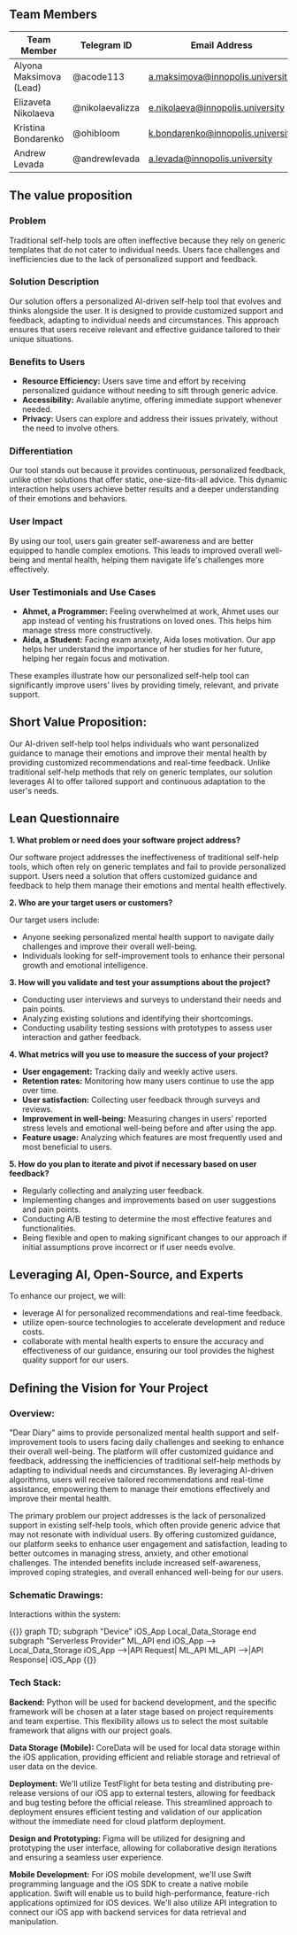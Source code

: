 ## **Team Members**

| Team Member              | Telegram ID   | Email Address   |
|--------------------------|---------------|-----------------|
| Alyona Maksimova (Lead)  | @acode113 | a.maksimova@innopolis.university |
| Elizaveta Nikolaeva            | @nikolaevalizza | e.nikolaeva@innopolis.university |
| Kristina Bondarenko            | @ohibloom | k.bondarenko@innopolis.university |
| Andrew Levada            | @andrewlevada | a.levada@innopolis.university |


## **The value proposition**

### **Problem**
Traditional self-help tools are often ineffective because they rely on generic templates that do not cater to individual needs. Users face challenges and inefficiencies due to the lack of personalized support and feedback.

### **Solution Description**
Our solution offers a personalized AI-driven self-help tool that evolves and thinks alongside the user. It is designed to provide customized support and feedback, adapting to individual needs and circumstances. This approach ensures that users receive relevant and effective guidance tailored to their unique situations.

### **Benefits to Users**
- **Resource Efficiency:** Users save time and effort by receiving personalized guidance without needing to sift through generic advice.
- **Accessibility:** Available anytime, offering immediate support whenever needed.
- **Privacy:** Users can explore and address their issues privately, without the need to involve others.

### **Differentiation**
Our tool stands out because it provides continuous, personalized feedback, unlike other solutions that offer static, one-size-fits-all advice. This dynamic interaction helps users achieve better results and a deeper understanding of their emotions and behaviors.

### **User Impact**
By using our tool, users gain greater self-awareness and are better equipped to handle complex emotions. This leads to improved overall well-being and mental health, helping them navigate life's challenges more effectively.

### **User Testimonials and Use Cases**
- **Ahmet, a Programmer:** Feeling overwhelmed at work, Ahmet uses our app instead of venting his frustrations on loved ones. This helps him manage stress more constructively.
- **Aida, a Student:** Facing exam anxiety, Aida loses motivation. Our app helps her understand the importance of her studies for her future, helping her regain focus and motivation.

These examples illustrate how our personalized self-help tool can significantly improve users' lives by providing timely, relevant, and private support.

## **Short Value Proposition:**
Our AI-driven self-help tool helps individuals who want personalized guidance to manage their emotions and improve their mental health by providing customized recommendations and real-time feedback. Unlike traditional self-help methods that rely on generic templates, our solution leverages AI to offer tailored support and continuous adaptation to the user's needs.


## **Lean Questionnaire**

**1. What problem or need does your software project address?**

Our software project addresses the ineffectiveness of traditional self-help tools, which often rely on generic templates and fail to provide personalized support. Users need a solution that offers customized guidance and feedback to help them manage their emotions and mental health effectively.

**2. Who are your target users or customers?**

Our target users include:

- Anyone seeking personalized mental health support to navigate daily challenges and improve their overall well-being.
- Individuals looking for self-improvement tools to enhance their personal growth and emotional intelligence.

**3. How will you validate and test your assumptions about the project?**

- Conducting user interviews and surveys to understand their needs and pain points.
- Analyzing existing solutions and identifying their shortcomings.
- Conducting usability testing sessions with prototypes to assess user interaction and gather feedback.

**4. What metrics will you use to measure the success of your project?**

- **User engagement:** Tracking daily and weekly active users.
- **Retention rates:** Monitoring how many users continue to use the app over time.
- **User satisfaction:** Collecting user feedback through surveys and reviews.
- **Improvement in well-being:** Measuring changes in users’ reported stress levels and emotional well-being before and after using the app.
- **Feature usage:** Analyzing which features are most frequently used and most beneficial to users.

**5. How do you plan to iterate and pivot if necessary based on user feedback?**

- Regularly collecting and analyzing user feedback.
- Implementing changes and improvements based on user suggestions and pain points.
- Conducting A/B testing to determine the most effective features and functionalities.
- Being flexible and open to making significant changes to our approach if initial assumptions prove incorrect or if user needs evolve.

## **Leveraging AI, Open-Source, and Experts**

To enhance our project, we will:
- leverage AI for personalized recommendations and real-time feedback.
- utilize open-source technologies to accelerate development and reduce costs.
- collaborate with mental health experts to ensure the accuracy and effectiveness of our guidance, ensuring our tool provides the highest quality support for our users.

## **Defining the Vision for Your Project**

### **Overview:**

"Dear Diary" aims to provide personalized mental health support and self-improvement tools to users facing daily challenges and seeking to enhance their overall well-being. The platform will offer customized guidance and feedback, addressing the inefficiencies of traditional self-help methods by adapting to individual needs and circumstances. By leveraging AI-driven algorithms, users will receive tailored recommendations and real-time assistance, empowering them to manage their emotions effectively and improve their mental health.

The primary problem our project addresses is the lack of personalized support in existing self-help tools, which often provide generic advice that may not resonate with individual users. By offering customized guidance, our platform seeks to enhance user engagement and satisfaction, leading to better outcomes in managing stress, anxiety, and other emotional challenges. The intended benefits include increased self-awareness, improved coping strategies, and overall enhanced well-being for our users.

### **Schematic Drawings:**
Interactions within the system:

{{<mermaid>}}
graph TD;
    subgraph "Device"
        iOS_App
        Local_Data_Storage
    end
    subgraph "Serverless Provider"
        ML_API
    end
    iOS_App --> Local_Data_Storage
    iOS_App -->|API Request| ML_API
    ML_API -->|API Response| iOS_App
{{</mermaid>}}


### **Tech Stack:**

**Backend:** Python will be used for backend development, and the specific framework will be chosen at a later stage based on project requirements and team expertise. This flexibility allows us to select the most suitable framework that aligns with our project goals.

**Data Storage (Mobile):** CoreData will be used for local data storage within the iOS application, providing efficient and reliable storage and retrieval of user data on the device.

**Deployment:** We'll utilize TestFlight for beta testing and distributing pre-release versions of our iOS app to external testers, allowing for feedback and bug testing before the official release. This streamlined approach to deployment ensures efficient testing and validation of our application without the immediate need for cloud platform deployment.

**Design and Prototyping:** Figma will be utilized for designing and prototyping the user interface, allowing for collaborative design iterations and ensuring a seamless user experience.

**Mobile Development:** For iOS mobile development, we'll use Swift programming language and the iOS SDK to create a native mobile application. Swift will enable us to build high-performance, feature-rich applications optimized for iOS devices. We'll also utilize API integration to connect our iOS app with backend services for data retrieval and manipulation.